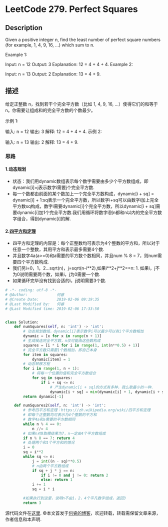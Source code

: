 # LeetCode 279. Perfect Squares

## Description

Given a positive integer n, find the least number of perfect square numbers (for example, 1, 4, 9, 16, ...) which sum to n.

Example 1:

Input: n = 12
Output: 3 
Explanation: 12 = 4 + 4 + 4.
Example 2:

Input: n = 13
Output: 2
Explanation: 13 = 4 + 9.

## 描述

给定正整数 n，找到若干个完全平方数（比如 1, 4, 9, 16, ...）使得它们的和等于 n。你需要让组成和的完全平方数的个数最少。

示例 1:

输入: n = 12
输出: 3 
解释: 12 = 4 + 4 + 4.
示例 2:

输入: n = 13
输出: 2
解释: 13 = 4 + 9.

### 思路


#### 1.动态规划
* 状态：我们用dynamic数组表示每个数字需要由多少个平方数组成，即dynamic\[i]=j表示数字i需要j个完全平方数.
* 每一个数都由前面的某个数加上一个完全平方数构成，dynamic[i + sq] = dynamic\[i] + 1:sq表示一个完全平方数，所以数字i+sq可以由数字i加上完全平方数sq构成，数字i需要dynamic\[i]个完全平方数，所以dynamic[i + sq]需要dynamic\[i]加1个完全平方数.我们用循环将数字i到n都和n以内的完全平方数字组合，得到dynamic\[i]的解.

#### 2.[四平方和定理](https://zh.wikipedia.org/zh/%E5%9B%9B%E5%B9%B3%E6%96%B9%E5%92%8C%E5%AE%9A%E7%90%86)

* 四平方和定理的内容是：每个正整数均可表示为4个整数的平方和，所以对于任意一个整数，其用平方和表示最多需要4个数.
* 并且数字4a(a>=0)和a需要的平方数个数相同，并且num % 8 = 7，则num需要四个平方数构成.
* 我们另i=0，1，2...sqrt(n)，j=sqrt(n-i\*\*2),如果i\*\*2+j\*\*2==n: 1. 如果i，j不为0说明需要两个数，如果i，j为0需要一个数.
* 如果循环完毕没有找到合适的i，j说明需要3个数.

```python
# -*- coding: utf-8 -*-
# @Author:             何睿
# @Create Date:        2019-02-06 09:19:35
# @Last Modified by:   何睿
# @Last Modified time: 2019-02-06 17:33:50


class Solution:
    def numSquares(self, n: 'int') -> 'int':
        # 动态规划数组，dynamic[i]表示数字i可以最少可以有i个平方数相加
        dynamic = [x for x in range(n + 1)]
        # 生成候选完全平方数，n仅可能由这些数构成
        squares = [i * i for i in range(1, int(n**0.5) + 1)]
        # 完全平方数只需要1个数相加，即自己本身
        for item in squares:
            dynamic[item] = 1
        # 动态转移方程
        for i in range(1, n + 1):
            # 将每一个位置的值和完全平方数组合
            for sq in squares:
                if i + sq <= n:
                    # 产生dynamic[i + sq]的方式有多种，我么取最小的一种.
                    dynamic[i + sq] = min(dynamic[i] + 1, dynamic[i + sq])
        return dynamic[-1]

    def numSquares2(self, n: 'int') -> 'int':
        # 参考四平方和定理：https://zh.wikipedia.org/wiki/四平方和定理
        # 即每个正整数均可表示为4个整数的平方和
        # 数字4a和a需要的平方数相同
        while n % 4 == 0:
            n //= 4
        # 如果n对8取模结果为7，n一定由4个平方数组成
        if n % 8 == 7: return 4
        # 处理两个和1个平方和的情况
        i = 0
        sq = i**2
        while sq <= n:
            j = int((n - sq)**0.5)
            # n由两个平方数组成
            if sq + j * j == n:
                if i != 0 and j != 0: return 2
                else: return 1
            i += 1
            sq = i * i

        #如果执行到这里，说明n不由1，2，4个平凡数字组成，返回3
        return 3
```
源代码文件在[这里](https://github.com/ruicore/Algorithm/blob/master/Leetcode/2019-02-06-279-Perfect-Squares.py).
©本文首发于[何睿的博客](https://www.ruicore.cn/leetcode-279-perfect-squares/)，欢迎转载，转载需保留文章来源，作者信息和本声明.
